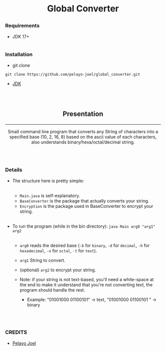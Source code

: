 # <p align="center">**Global Converter**</p>



### __Requirements__


- JDK 17+
<br></br>


### Installation

- git clone
```
git clone https://github.com/pelayo-joel/global_converter.git
```

- [JDK](https://www.oracle.com/fr/java/technologies/downloads/)

<br></br>


## <p align="center">**Presentation**</p>
---


<p align="center">Small command line program that converts any String of characters into a specified base (10, 2, 16, 8) based on the ascii value of each characters, also understands binary/hexa/octal/decimal string.</p>
<br></br>

### **Details**
- The structure here is pretty simple:
<br></br>

    - ``Main.java`` is self-explanatory.
    - ``BaseConverter`` is the package that actually converts your string.
    - ``Encryption`` is the package used in BaseConverter to encrypt your string.
<br></br>
- To run the program (while in the bin directory): ``java Main arg0 "arg1" arg2``
<br></br>
    - ``arg0`` reads the desired base (``-b`` for ``binary``, ``-d`` for ``decimal``, ``-h`` for ``hexadecimal``, ``-o`` for ``octal``, ``-t`` for ``text``).
    - ``arg1`` String to convert.
    - (optional) ``arg2`` to encrypt your string. 

    - Note: if your string is not text-based, you'll need a white-space at the end to make it understand that you're not converting text, the program should handle the rest.
        - Example: "01001000 01100101" -> text, "01001000 01100101 " -> binary  

<br></br>
### **CREDITS** 

- [Pelayo Joel](https://github.com/pelayo-joel)

